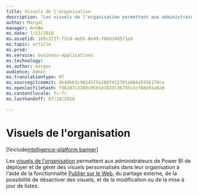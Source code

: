 ```yaml
---
title: Visuels de l'organisation
description: "Les visuels de l'organisation permettent aux administrateurs de Power BI de déployer et de gérer des visuels personnalisés dans leur organisation."
author: MargoC
manager: AnnBe
ms.date: 7/22/2018
ms.assetid: 189c3f27-f2c0-4e65-8e49-f0dd340571e8
ms.topic: article
ms.prod: 
ms.service: business-applications
ms.technology: 
ms.author: margoc
audience: Admin
ms.translationtype: HT
ms.sourcegitcommit: 0b40bb3c98145f5a260f412701a884a5936174ce
ms.openlocfilehash: f36287c3340c95b1e1833c367d5c2cf8de01a6e0
ms.contentlocale: fr-fr
ms.lasthandoff: 07/18/2018

---
```

# <a name="organization-visuals"></a>Visuels de l'organisation

[!include[intelligence-platform banner](../../includes/intelligence-platform.md)]



Les [visuels de l'organisation](https://docs.microsoft.com/power-bi/power-bi-custom-visuals-organization) permettent aux administrateurs de Power BI de déployer et de gérer des visuels personnalisés dans leur organisation à l'aide de la fonctionnalité [Publier sur le Web](https://docs.microsoft.com/power-bi/service-publish-to-web), du partage externe, de la possibilité de désactiver des visuels, et de la modification ou de la mise à jour de listes.

